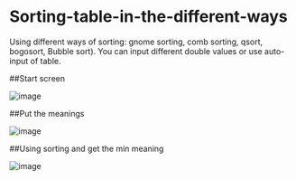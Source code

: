 # Sorting-table-in-the-different-ways
Using different ways of sorting: gnome sorting, comb sorting, qsort,  bogosort, Bubble sort). You can input different double values or use auto-input of table.


##Start screen

![image](https://user-images.githubusercontent.com/40796923/95966657-10dd3780-0e14-11eb-824a-3d514d061769.png)


##Put the meanings


![image](https://user-images.githubusercontent.com/40796923/95966945-5c8fe100-0e14-11eb-9775-747ba23ef328.png)


##Using sorting and get the min meaning


![image](https://user-images.githubusercontent.com/40796923/95967395-de800a00-0e14-11eb-8760-6e413fbdb33d.png)
